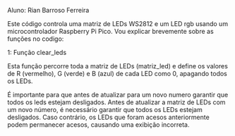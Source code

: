 Aluno: Rian Barroso Ferreira

Este código controla uma matriz de LEDs WS2812 e um LED rgb usando um microcontrolador Raspberry Pi Pico.
Vou explicar brevemente sobre as funções no codigo:

1: Função clear_leds

Esta função percorre toda a matriz de LEDs (matriz_led) e define os valores de R (vermelho), G (verde) e B (azul) de cada LED como 0, apagando todos os LEDs.

É importante para que antes de atualizar para um novo numero garantir que todos os leds estejam desligados.
Antes de atualizar a matriz de LEDs com um novo número, é necessário garantir que todos os LEDs estejam desligados. Caso contrário, os LEDs que foram acesos anteriormente podem permanecer acesos, causando uma exibição incorreta.
